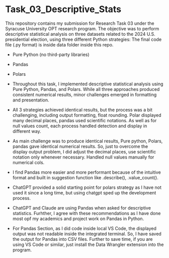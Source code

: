 # Task_03_Descriptive_Stats

This repository contains my submission for Research Task 03 under the Syracuse University OPT research program. The objective was to perform descriptive statistical analysis on three datasets related to the 2024 U.S. presidential election, using three different Python strategies:
The final code file (.py format) is inside data folder inside this repo.

- Pure Python (no third-party libraries)
- Pandas
- Polars

- Throughout this task, I implemented descriptive statistical analysis using Pure Python, Pandas, and Polars. While all three approaches produced consistent numerical results, minor challenges emerged in formatting and presentation.
- All 3 strategies achieved identical results, but the process was a bit challenging, including output formatting, float rounding. Polar displayed many decimal places, pandas used scientific notations. As well as for null values count, each process handled detection and display in different way.
- As main challenge was to produce identical results, Pure python, Polars, pandas gave identical numerical results. So, just to overcome the display output problem, I did adjust the decimal places, use scientific notation only whenever necessary. Handled null values manually for numerical cols. 
- I find Pandas more easier and more performant because of the intuitive format and built in suggestion function like .describe(), .value_count().
- ChatGPT provided a solid starting point for polars strategy as I have not used it since a long time, but using chatgpt sped up the development process.
- ChatGPT and Claude are using Pandas when asked for descriptive statistics. Furhther, I agree with these recommendations as I have done most opf my academics and project work on Pandas in Python.

- For Pandas Section, as I did code inside local VS Code, the displayed output was not readable inside the integrated terminal. So, I have saved the output for Pandas into CSV files. Further to save time, if you are using VS Code or similar, just install the Data Wrangler extension into the program.

